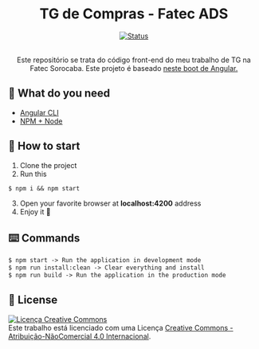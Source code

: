 <h1 align="center">TG de Compras - Fatec ADS</h1>

<div align="center">

[![Status](https://img.shields.io/badge/status-active-success.svg)]()
<br>
<br>

Este repositório se trata do código front-end do meu trabalho de TG na Fatec Sorocaba. Este projeto é baseado [neste boot de Angular.](https://github.com/angelinopires/angular-fast-boot)

</div>

## 📜 What do you need

- [Angular CLI](https://angular.io/cli)
- [NPM + Node](https://www.npmjs.com/)

## 🎯 How to start

1. Clone the project
2. Run this

```md
$ npm i && npm start
```

3. Open your favorite browser at **localhost:4200** address
4. Enjoy it 🍹

## ⌨️ Commands

```md
$ npm start -> Run the application in development mode
$ npm run install:clean -> Clear everything and install
$ npm run build -> Run the application in the production mode
```

## 📜 License
<a rel="license" href="http://creativecommons.org/licenses/by-nc/4.0/"><img alt="Licença Creative Commons" style="border-width:0" src="https://i.creativecommons.org/l/by-nc/4.0/88x31.png" /></a><br />Este trabalho está licenciado com uma Licença <a rel="license" href="http://creativecommons.org/licenses/by-nc/4.0/">Creative Commons - Atribuição-NãoComercial 4.0 Internacional</a>.
